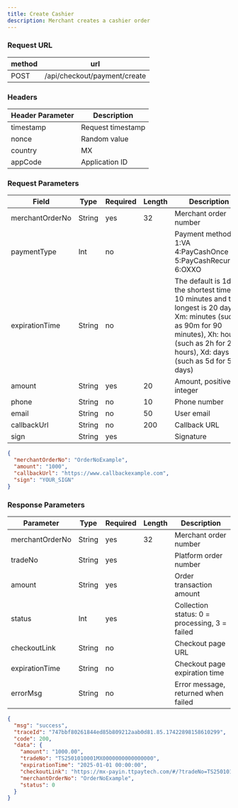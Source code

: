 ```yaml
---
title: Create Cashier
description: Merchant creates a cashier order
---
```


### Request URL

| method | url                          |
| ------ | ---------------------------- |
| POST   | /api/checkout/payment/create |

### Headers

| Header Parameter | Description       |
| ---------------- | ----------------- |
| timestamp        | Request timestamp |
| nonce            | Random value      |
| country          | MX                |
| appCode          | Application ID    |

### Request Parameters

| Field           | Type   | Required | Length | Description                                                                                                                                                                                     |
| --------------- | ------ | -------- | ------ | ----------------------------------------------------------------------------------------------------------------------------------------------------------------------------------------------- |
| merchantOrderNo | String | yes      | 32     | Merchant order number                                                                                                                                                                           |
| paymentType     | Int    | no       |        | Payment method. 1:VA 4:PayCashOnce 5:PayCashRecurrent 6:OXXO                                                                                                                                    |
| expirationTime  | String | no       |        | The default is 1day; the shortest time is 10 minutes and the longest is 20 days; Xm: minutes (such as 90m for 90 minutes), Xh: hours (such as 2h for 2 hours), Xd: days (such as 5d for 5 days) |
| amount          | String | yes      | 20     | Amount, positive integer                                                                                                                                                                        |
| phone           | String | no       | 10     | Phone number                                                                                                                                                                                    |
| email           | String | no       | 50     | User email                                                                                                                                                                                      |
| callbackUrl     | String | no       | 200    | Callback URL                                                                                                                                                                                    |
| sign            | String | yes      |        | Signature                                                                                                                                                                                       |

```json title= request example
{
  "merchantOrderNo": "OrderNoExample",
  "amount": "1000",
  "callbackUrl": "https://www.callbackexample.com",
  "sign": "YOUR_SIGN"
}
```

### Response Parameters

| Parameter       | Type   | Required | Length | Description                                   |
| --------------- | ------ | -------- | ------ | --------------------------------------------- |
| merchantOrderNo | String | yes      | 32     | Merchant order number                         |
| tradeNo         | String | yes      |        | Platform order number                         |
| amount          | String | yes      |        | Order transaction amount                      |
| status          | Int    | yes      |        | Collection status: 0 = processing, 3 = failed |
| checkoutLink    | String | no       |        | Checkout page URL                             |
| expirationTime  | String | no       |        | Checkout page expiration time                 |
| errorMsg        | String | no       |        | Error message, returned when failed           |

```json title= response example
{
  "msg": "success",
  "traceId": "747bbf80261844ed85b809212aab0d81.85.17422898158610299",
  "code": 200,
  "data": {
    "amount": "1000.00",
    "tradeNo": "TS2501010001MX0000000000000000",
    "expirationTime": "2025-01-01 00:00:00",
    "checkoutLink": "https://mx-payin.ttpaytech.com/#/?tradeNo=TS2501010001MX0000000000000000",
    "merchantOrderNo": "OrderNoExample",
    "status": 0
  }
}
```
